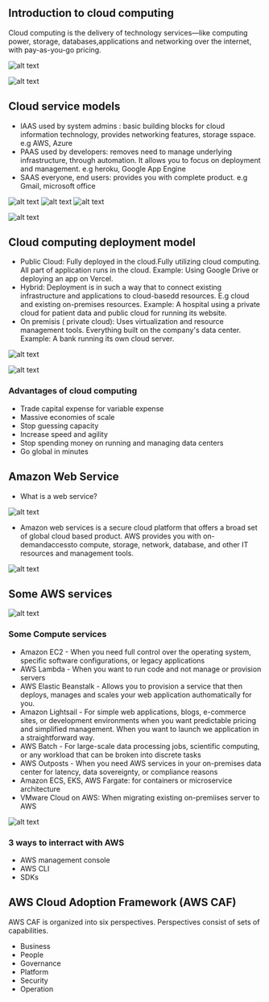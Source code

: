 ## Introduction to cloud computing

Cloud computing is the delivery of technology services—like computing power, storage, databases,applications and networking over the internet, with pay-as-you-go
pricing.

![alt text](image.png)

![alt text](image-10.png)

## Cloud service models

- IAAS used by system admins : basic building blocks for cloud information technology, provides networking features, storage sspace. e.g AWS, Azure
- PAAS used by developers: removes need to manage underlying infrastructure, through automation. It allows you to focus on deployment and management. e.g heroku, Google App Engine
- SAAS everyone, end users: provides you with complete product. e.g Gmail, microsoft office

![alt text](image-2.png)
![alt text](image-3.png)
![alt text](image-1.png)

![alt text](image-4.png)

## Cloud computing deployment model

- Public Cloud: Fully deployed in the cloud.Fully utilizing cloud computing. All part of application runs in the cloud. Example: Using Google Drive or deploying an app on Vercel.
- Hybrid: Deployment is in such a way that to connect existing infrastructure and applications to cloud-basedd resources. E.g cloud and existing on-premises resources. Example: A hospital using a private cloud for patient data and public cloud for running its website.
- On premisis ( private cloud): Uses virtualization and resource management tools. Everything built on the company's data center. Example: A bank running its own cloud server.

![alt text](image-11.png)

![alt text](image-5.png)

### Advantages of cloud computing

- Trade capital expense for variable expense
- Massive economies of scale
- Stop guessing capacity
- Increase speed and agility
- Stop spending money on running and managing data centers
- Go global in minutes

## Amazon Web Service

- What is a web service?

![alt text](image-6.png)

- Amazon web services is a secure cloud platform that offers a broad set of global cloud based product. AWS provides you with on-demandaccessto compute, storage, network, database, and other IT resources and management tools.

![alt text](image-7.png)

## Some AWS services

![alt text](image-9.png)

### Some Compute services

- Amazon EC2 - When you need full control over the operating system, specific software configurations, or legacy applications
- AWS Lambda - When you want to run code and not manage or provision servers
- AWS Elastic Beanstalk - Allows you to provision a service that then deploys, manages and scales your web application authomatically for you.
- Amazon Lightsail - For simple web applications, blogs, e-commerce sites, or development environments when you want predictable pricing and simplified management. When you want to launch we application in a straightforward way.
- AWS Batch - For large-scale data processing jobs, scientific computing, or any workload that can be broken into discrete tasks
- AWS Outposts - When you need AWS services in your on-premises data center for latency, data sovereignty, or compliance reasons
- Amazon ECS, EKS, AWS Fargate: for containers or microservice architecture
- VMware Cloud on AWS: When migrating existing on-premiises server to AWS

![alt text](image-8.png)

### 3 ways to interract with AWS

- AWS management console
- AWS CLI
- SDKs

## AWS Cloud Adoption Framework (AWS CAF)

AWS CAF is organized into six perspectives. Perspectives consist of sets of capabilities.

- Business
- People
- Governance
- Platform
- Security
- Operation
